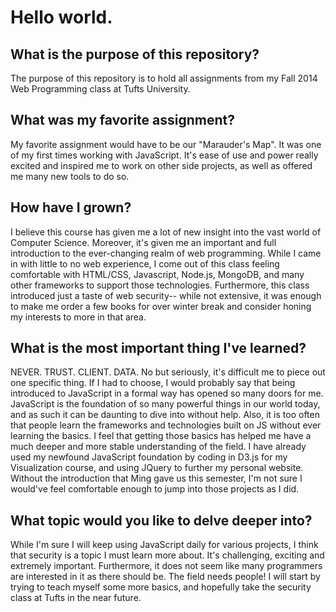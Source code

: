 Hello world.
===========

What is the purpose of this repository?
---------------------------------------
The purpose of this repository is to hold all assignments from my Fall 2014 Web Programming class at Tufts University. 


What was my favorite assignment?
-------------------------------
My favorite assignment would have to be our "Marauder's Map". It was one of my first times working with JavaScript. It's ease of use and power really excited and inspired me to work on other side projects, as well as offered me many new tools to do so.

How have I grown?
-----------------
I believe this course has given me a lot of new insight into the vast world of Computer Science. Moreover, it's given me an important and full introduction to the ever-changing realm of web programming. While I came in with little to no web experience, I come out of this class feeling comfortable with HTML/CSS, Javascript, Node.js, MongoDB, and many other frameworks to support those technologies. Furthermore, this class introduced just a taste of web security-- while not extensive, it was enough to make me order a few books for over winter break and consider honing my interests to more in that area.

What is the most important thing I've learned?
----------------------------------------------
NEVER. TRUST. CLIENT. DATA. No but seriously, it's difficult me to piece out one specific thing. If I had to choose, I would probably say that being introduced to JavaScript in a formal way has opened so many doors for me. JavaScript is the foundation of so many powerful things in our world today, and as such it can be daunting to dive into without help. Also, it is too often that people learn the frameworks and technologies built on JS without ever learning the basics. I feel that getting those basics has helped me have a much deeper and more stable understanding of the field. I have already used my newfound JavaScript foundation by coding in D3.js for my Visualization course, and using JQuery to further my personal website. Without the introduction that Ming gave us this semester, I'm not sure I would've feel comfortable enough to jump into those projects as I did.

What topic would you like to delve deeper into?
-----------------------------------------------
While I'm sure I will keep using JavaScript daily for various projects, I think that security is a topic I must learn more about. It's challenging, exciting and extremely important. Furthermore, it does not seem like many programmers are interested in it as there should be. The field needs people! I will start by trying to teach myself some more basics, and hopefully take the security class at Tufts in the near future.
